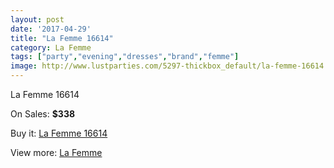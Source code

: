 ```yaml
---
layout: post
date: '2017-04-29'
title: "La Femme 16614"
category: La Femme
tags: ["party","evening","dresses","brand","femme"]
image: http://www.lustparties.com/5297-thickbox_default/la-femme-16614.jpg
---
```

La Femme 16614

On Sales: **$338**
<a href="https://www.lustparties.com/en/la-femme/1764-la-femme-16614.html"><amp-img layout="responsive" width="600" height="600" src="//www.lustparties.com/5297-thickbox_default/la-femme-16614.jpg" alt="La Femme 16614 0" /></a>
<a href="https://www.lustparties.com/en/la-femme/1764-la-femme-16614.html"><amp-img layout="responsive" width="600" height="600" src="//www.lustparties.com/5298-thickbox_default/la-femme-16614.jpg" alt="La Femme 16614 1" /></a>

Buy it: [La Femme 16614](https://www.lustparties.com/en/la-femme/1764-la-femme-16614.html "La Femme 16614")

View more: [La Femme](https://www.lustparties.com/en/4-la-femme "La Femme")